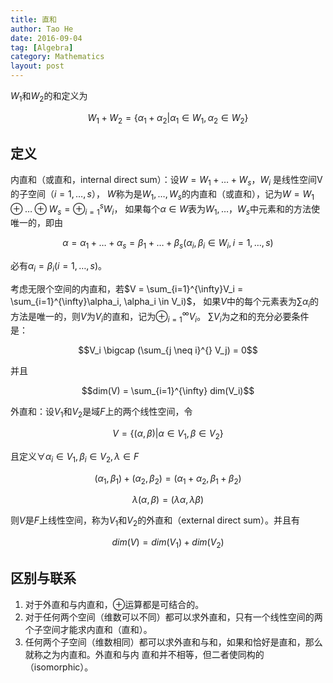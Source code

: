 ```yaml
---
title: 直和
author: Tao He
date: 2016-09-04
tag: [Algebra]
category: Mathematics
layout: post
---
```


<!--more-->

$W_1$和$W_2$的和定义为

$$W_1 + W_2 = \{\alpha_1 + \alpha_2 | \alpha_1 \in W_1, \alpha_2 \in W_2\}$$

定义
----

内直和（或直和，internal direct sum）：设$W = W_1 + \dots + W_s$，$W_i$ 是线性空间V的子空间（$i = 1, \dots, s$），
$W$称为是$W_1, \dots, W_s$的内直和（或直和），记为$W=W_1 \oplus \dots \oplus W_s = \oplus_{i=1}^s W_i$，
如果每个$\alpha \in W$表为$W_1,\dots，W_s$中元素和的方法使唯一的，即由

$$\alpha = \alpha_1 + \dots + \alpha_s = \beta_1 + \dots + \beta_s (\alpha_i, \beta_i \in W_i, i = 1, \dots, s)$$

必有$\alpha_i = \beta_i (i = 1,\dots,s)$。

考虑无限个空间的内直和，若$V = \sum_{i=1}^{\infty}V_i = \sum_{i=1}^{\infty}\alpha_i, \alpha_i \in V_i)$，
如果$V$中的每个元素表为$\sum \alpha_i$的方法是唯一的，则$V$为$V_i$的直和，记为$\oplus_{i=1}^{\infty} V_i$。
$\sum V_i$为之和的充分必要条件是：

$$V_i \bigcap (\sum_{j \neq i}^{} V_j) = 0$$

并且

$$dim(V) = \sum_{i=1}^{\infty} dim(V_i)$$

外直和：设$V_1$和$V_2$是域$F$上的两个线性空间，令

$$V = \{(\alpha, \beta)|\alpha \in V_1, \beta \in V_2\}$$

且定义$\forall \alpha_i \in V_1, \beta_i \in V_2, \lambda \in F$

$$(\alpha_1, \beta_1) + (\alpha_2, \beta_2) = (\alpha_1 + \alpha_2, \beta_1 + \beta_2)$$

$$\lambda(\alpha, \beta) = (\lambda \alpha, \lambda \beta)$$

则$V$是$F$上线性空间，称为$V_1$和$V_2$的外直和（external direct sum）。并且有

$$dim(V) = dim(V_1) + dim(V_2)$$

区别与联系
----------

1. 对于外直和与内直和，$\oplus$运算都是可结合的。
2. 对于任何两个空间（维数可以不同）都可以求外直和，只有一个线性空间的两个子空间才能求内直和（直和）。
3. 任何两个子空间（维数相同）都可以求外直和与和，如果和恰好是直和，那么就称之为内直和。外直和与内
直和并不相等，但二者使同构的（isomorphic）。


